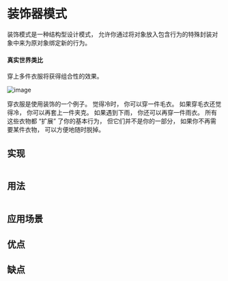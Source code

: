 # 装饰器模式
装饰模式是一种结构型设计模式， 允许你通过将对象放入包含行为的特殊封装对象中来为原对象绑定新的行为。

#### 真实世界类比 
穿上多件衣服将获得组合性的效果。

![image](https://user-images.githubusercontent.com/65383410/165287892-eaf53215-3545-4e1d-87d4-4f40518d6826.png)

穿衣服是使用装饰的一个例子。 觉得冷时， 你可以穿一件毛衣。 如果穿毛衣还觉得冷， 你可以再套上一件夹克。 如果遇到下雨， 你还可以再穿一件雨衣。 所有这些衣物都 “扩展” 了你的基本行为， 但它们并不是你的一部分， 如果你不再需要某件衣物， 可以方便地随时脱掉。

## 实现

```go

```

## 用法

```go

```

## 应用场景

## 优点

## 缺点
